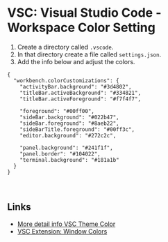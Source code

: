 # VSC: Visual Studio Code - Workspace Color Setting
1. Create a directory called `.vscode`.
2. In that directory create a file called `settings.json`.
3. Add the info below and adjust the colors.

```
{
  "workbench.colorCustomizations": {
    "activityBar.background": "#3d4802",
    "titleBar.activeBackground": "#334821",
    "titleBar.activeForeground": "#f7f4f7",
    
    "foreground": "#00ff00",
    "sideBar.background": "#022b47",
    "sideBar.foreground": "#8aeb22",
    "sideBarTitle.foreground": "#00ff3c",
    "editor.background": "#272c2c",
    
    "panel.background": "#241f1f",
    "panel.border": "#104022",
    "terminal.background": "#181a1b"
  }
}
```

<br>

## Links
* [More detail info VSC Theme Color](https://code.visualstudio.com/api/references/theme-color)
* [VSC Extension: Window Colors](https://marketplace.visualstudio.com/items?itemName=stuart.unique-window-colors)